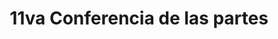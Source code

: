 ---
layout: compose
klass: compositionBlocks
title: 11va Conferencia de las partes
description:  |
  De la Convención
  Manta, Ecuador
hasTextShadow: true
background: https://inaturalist-open-data.s3.amazonaws.com/photos/237489418/original.jpg
imageLicense: _Chelonia mydas_ [observada](https://www.inaturalist.org/observations/138910530){:target="_blank"} por scienceco_fn cerca de Manta.
cta: # OPTIONAL list of buttons
- text: VENUE
  href: https://www.mantahosthotel.com/
  isPrimary: true # OPTIONAL
permalink: /cit-cop11

composition:
- type: heroImage
  #data: cit-cop11.home
- type: features
  data: cit-cop11.news
---
